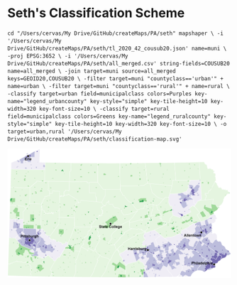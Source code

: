 # Seth's Classification Scheme

`
cd "/Users/cervas/My Drive/GitHub/createMaps/PA/seth"
mapshaper \
-i '/Users/cervas/My Drive/GitHub/createMaps/PA/seth/tl_2020_42_cousub20.json' name=muni \
-proj EPSG:3652 \
-i '/Users/cervas/My Drive/GitHub/createMaps/PA/seth/all_merged.csv' string-fields=COUSUB20 name=all_merged \
-join target=muni source=all_merged keys=GEOID20,COUSUB20 \
-filter target=muni "countyclass=='urban'" + name=urban \
-filter target=muni "countyclass=='rural'" + name=rural \
-classify target=urban field=municipalclass colors=Purples key-name="legend_urbancounty" key-style="simple" key-tile-height=10 key-width=320 key-font-size=10 \
-classify target=rural field=municipalclass colors=Greens key-name="legend_ruralcounty" key-style="simple" key-tile-height=10 key-width=320 key-font-size=10 \
-o target=urban,rural '/Users/cervas/My Drive/GitHub/createMaps/PA/seth/classification-map.svg'
`

<img src="class.png">
